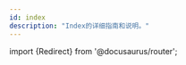 ```yaml
---
id: index
description: "Index的详细指南和说明。"
---
```


import {Redirect} from '@docusaurus/router';

<Redirect to="/docs/tutorial" />
